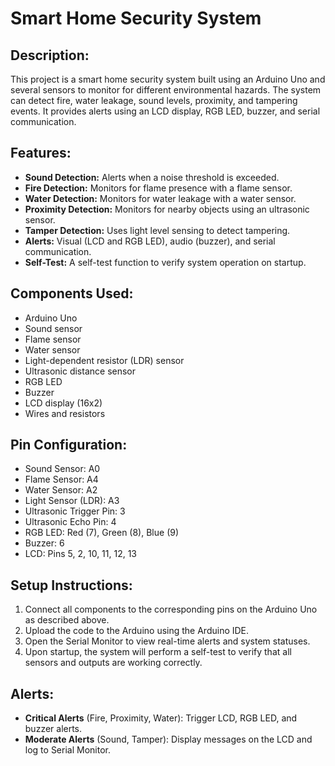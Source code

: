 # Smart Home Security System

## Description:
This project is a smart home security system built using an Arduino Uno and several sensors to monitor for different environmental hazards. The system can detect fire, water leakage, sound levels, proximity, and tampering events. It provides alerts using an LCD display, RGB LED, buzzer, and serial communication.

## Features:
- **Sound Detection:** Alerts when a noise threshold is exceeded.
- **Fire Detection:** Monitors for flame presence with a flame sensor.
- **Water Detection:** Monitors for water leakage with a water sensor.
- **Proximity Detection:** Monitors for nearby objects using an ultrasonic sensor.
- **Tamper Detection:** Uses light level sensing to detect tampering.
- **Alerts:** Visual (LCD and RGB LED), audio (buzzer), and serial communication.
- **Self-Test:** A self-test function to verify system operation on startup.

## Components Used:
- Arduino Uno
- Sound sensor
- Flame sensor
- Water sensor
- Light-dependent resistor (LDR) sensor
- Ultrasonic distance sensor
- RGB LED
- Buzzer
- LCD display (16x2)
- Wires and resistors

## Pin Configuration:
- Sound Sensor: A0
- Flame Sensor: A4
- Water Sensor: A2
- Light Sensor (LDR): A3
- Ultrasonic Trigger Pin: 3
- Ultrasonic Echo Pin: 4
- RGB LED: Red (7), Green (8), Blue (9)
- Buzzer: 6
- LCD: Pins 5, 2, 10, 11, 12, 13

## Setup Instructions:
1. Connect all components to the corresponding pins on the Arduino Uno as described above.
2. Upload the code to the Arduino using the Arduino IDE.
3. Open the Serial Monitor to view real-time alerts and system statuses.
4. Upon startup, the system will perform a self-test to verify that all sensors and outputs are working correctly.

## Alerts:
- **Critical Alerts** (Fire, Proximity, Water): Trigger LCD, RGB LED, and buzzer alerts.
- **Moderate Alerts** (Sound, Tamper): Display messages on the LCD and log to Serial Monitor.
